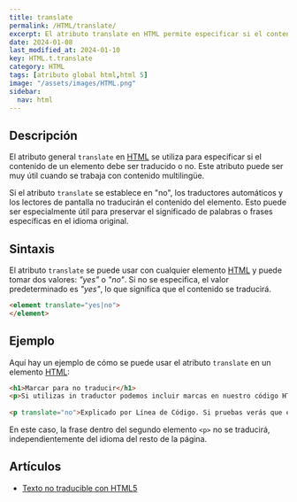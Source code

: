 ```yaml
---
title: translate
permalink: /HTML/translate/
excerpt: El atributo translate en HTML permite especificar si el contenido debe traducirse. Útil para contenido multilingüe.
date: 2024-01-08
last_modified_at: 2024-01-10
key: HTML.t.translate
category: HTML
tags: [atributo global html,html 5]
image: "/assets/images/HTML.png"
sidebar:
  nav: html
---
```


## Descripción


El atributo general `translate` en [HTML](https://www.manualweb.net/html/) se utiliza para especificar si el contenido de un elemento debe ser traducido o no. Este atributo puede ser muy útil cuando se trabaja con contenido multilingüe.


Si el atributo `translate` se establece en "no", los traductores automáticos y los lectores de pantalla no traducirán el contenido del elemento. Esto puede ser especialmente útil para preservar el significado de palabras o frases específicas en el idioma original.


## Sintaxis


El atributo `translate` se puede usar con cualquier elemento [HTML](https://www.manualweb.net/html/) y puede tomar dos valores: _"yes"_ o _"no"_. Si no se especifica, el valor predeterminado es _"yes"_, lo que significa que el contenido se traducirá.


```html
<element translate="yes|no">
</element>
```


## Ejemplo


Aquí hay un ejemplo de cómo se puede usar el atributo `translate` en un elemento [HTML](https://www.manualweb.net/html/):


```html
<h1>Marcar para no traducir</h1>
<p>Si utilizas in traductor podemos incluir marcas en nuestro código HTML para que haya partes que no se traduzcan, ya que representen nombres, marcas,... o elementos que no necesitan traducción.</p>
        
<p translate="no">Explicado por Línea de Código. Si pruebas verás que esta última línea no se traduce.</p>
```


En este caso, la frase dentro del segundo elemento `<p>` no se traducirá, independientemente del idioma del resto de la página.


## Artículos

- [Texto no traducible con HTML5](https://lineadecodigo.com/html5/texto-no-traducible-con-html5/)
